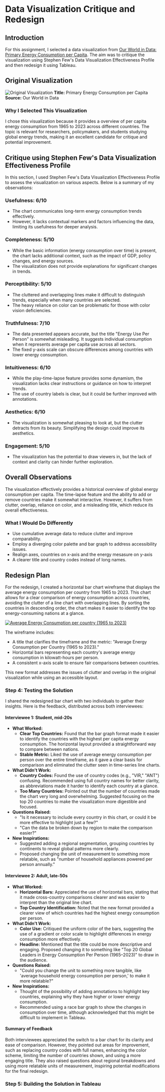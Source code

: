 # Data Visualization Critique and Redesign

## Introduction
For this assignment, I selected a data visualization from [Our World in Data: Primary Energy Consumption per Capita](https://ourworldindata.org/grapher/per-capita-energy-use?tab=chart&time=earliest..2023&country=IND~SWE~OWID_WRL~USA~CAN~RUS~ATG~ASM~DZA). The aim was to critique the visualization using Stephen Few's Data Visualization Effectiveness Profile and then redesign it using Tableau.

## Original Visualization
![Original Visualization](energy-original.png) 
**Title:** Primary Energy Consumption per Capita  
**Source:** Our World in Data

### Why I Selected This Visualization
I chose this visualization because it provides a overview of per capita energy consumption from 1965 to 2023 across different countries. The topic is relevant for researchers, policymakers, and students studying global energy trends, making it an excellent candidate for critique and potential improvement.

## Critique using Stephen Few's Data Visualization Effectiveness Profile
In this section, I used Stephen Few's Data Visualization Effectiveness Profile to assess the visualization on various aspects. Below is a summary of my observations:

### **Usefulness:** 6/10
- The chart communicates long-term energy consumption trends effectively.
- However, it lacks contextual markers and factors influencing the data, limiting its usefulness for deeper analysis.

### **Completeness:** 5/10
- While the basic information (energy consumption over time) is present, the chart lacks additional context, such as the impact of GDP, policy changes, and energy sources.
- The visualization does not provide explanations for significant changes in trends.

### **Perceptibility:** 5/10
- The cluttered and overlapping lines make it difficult to distinguish trends, especially when many countries are selected.
- The heavy reliance on color can be problematic for those with color vision deficiencies.

### **Truthfulness:** 7/10
- The data presented appears accurate, but the title "Energy Use Per Person" is somewhat misleading. It suggests individual consumption when it represents average per capita use across all sectors.
- The fixed y-axis scale can obscure differences among countries with lower energy consumption.

### **Intuitiveness:** 6/10
- While the play-time-lapse feature provides some dynamism, the visualization lacks clear instructions or guidance on how to interpret trends.
- The use of country labels is clear, but it could be further improved with annotations.

### **Aesthetics:** 6/10
- The visualization is somewhat pleasing to look at, but the clutter detracts from its beauty. Simplifying the design could improve its aesthetics.

### **Engagement:** 5/10
- The visualization has the potential to draw viewers in, but the lack of context and clarity can hinder further exploration.

## Overall Observations
The visualization effectively provides a historical overview of global energy consumption per capita. The time-lapse feature and the ability to add or remove countries make it somewhat interactive. However, it suffers from clutter, overlap, reliance on color, and a misleading title, which reduce its overall effectiveness. 

### What I Would Do Differently
- Use cumulative average data to reduce clutter and improve comparability.
- Employ a diverging color palette and bar graph to address accessibility issues.
- Realign axes, countries on x-axis and the energy mesasure on y-axis
- A clearer title and country codes instead of long names.

## Redesign Plan
For the redesign, I created a horizontal bar chart wireframe that displays the average energy consumption per country from 1965 to 2023. This chart allows for a clear comparison of energy consumption across countries, avoiding the clutter of a line chart with overlapping lines. By sorting the countries in descending order, the chart makes it easier to identify the top energy-consuming nations at a glance.

<div class='tableauPlaceholder' id='viz1726712425913' style='position: relative'><noscript><a href='#'><img alt='Average Energy Consumption per country (1965 to 2023) ' src='https:&#47;&#47;public.tableau.com&#47;static&#47;images&#47;cr&#47;critique_by_redesign&#47;AverageEnergyConsumptionpercountry1965to2023&#47;1_rss.png' style='border: none' /></a></noscript><object class='tableauViz'  style='display:none;'><param name='host_url' value='https%3A%2F%2Fpublic.tableau.com%2F' /> <param name='embed_code_version' value='3' /> <param name='site_root' value='' /><param name='name' value='critique_by_redesign&#47;AverageEnergyConsumptionpercountry1965to2023' /><param name='tabs' value='no' /><param name='toolbar' value='yes' /><param name='static_image' value='https:&#47;&#47;public.tableau.com&#47;static&#47;images&#47;cr&#47;critique_by_redesign&#47;AverageEnergyConsumptionpercountry1965to2023&#47;1.png' /> <param name='animate_transition' value='yes' /><param name='display_static_image' value='yes' /><param name='display_spinner' value='yes' /><param name='display_overlay' value='yes' /><param name='display_count' value='yes' /><param name='language' value='en-US' /><param name='filter' value='publish=yes' /></object></div>                
<script type='text/javascript'>
  var divElement = document.getElementById('viz1726712425913');
  var vizElement = divElement.getElementsByTagName('object')[0];
  vizElement.style.width='100%';vizElement.style.height=(divElement.offsetWidth*0.75)+'px';
  var scriptElement = document.createElement('script');
  scriptElement.src = 'https://public.tableau.com/javascripts/api/viz_v1.js';
  vizElement.parentNode.insertBefore(scriptElement, vizElement);
</script>

The wireframe includes:
- A title that clarifies the timeframe and the metric: "Average Energy Consumption per Country (1965 to 2023)."
- Horizontal bars representing each country's average energy consumption in kilowatt-hours per person.
- A consistent x-axis scale to ensure fair comparisons between countries.

This new format addresses the issues of clutter and overlap in the original visualization while using an accessible layout.


### Step 4: Testing the Solution
I shared the redesigned bar chart with two individuals to gather their insights. Here is the feedback, distributed across both interviewees:

#### **Interviewee 1: Student, mid-20s**
- **What Worked:**
  - **Clear Top Countries:** Found that the bar graph format made it easier to identify the countries with the highest per capita energy consumption. The horizontal layout provided a straightforward way to compare between nations.
  - **Stable Metric:** Liked the use of average energy consumption per person over the entire timeframe, as it gave a clear basis for comparison and eliminated the clutter seen in time-series line charts.
- **What Didn’t Work:**
  - **Country Codes:** Found the use of country codes (e.g., "VIR," "ANT") confusing. Recommended using full country names for better clarity, as abbreviations made it harder to identify each country at a glance.
  - **Too Many Countries:** Pointed out that the number of countries made the chart very long and overwhelming. Suggested focusing on the top 20 countries to make the visualization more digestible and focused.
- **Questions Raised:**
  - "Is it necessary to include every country in this chart, or could it be more effective to highlight just a few?"
  - "Can the data be broken down by region to make the comparison easier?"
- **New Inspirations:**
  - Suggested adding a regional segmentation, grouping countries by continents to reveal global patterns more clearly.
  - Proposed changing the unit of measurement to something more relatable, such as "number of household appliances powered per person annually."

#### **Interviewee 2: Adult, late-50s**
- **What Worked:**
  - **Horizontal Bars:** Appreciated the use of horizontal bars, stating that it made cross-country comparisons clearer and was easier to interpret than the original line chart.
  - **Top Country Identification:** Noted that the new format provided a clearer view of which countries had the highest energy consumption per person.
- **What Didn’t Work:**
  - **Color Use:** Critiqued the uniform color of the bars, suggesting the use of a gradient or color scale to highlight differences in energy consumption more effectively.
  - **Headline:** Mentioned that the title could be more descriptive and engaging. Proposed changing it to something like "Top 20 Global Leaders in Energy Consumption Per Person (1965–2023)" to draw in the audience.
- **Questions Raised:**
  - "Could you change the unit to something more tangible, like 'average household energy consumption per person,' to make it more relatable?"
- **New Inspirations:**
  - Thought of the possibility of adding annotations to highlight key countries, explaining why they have higher or lower energy consumption.
  - Recommended using a race bar graph to show the changes in consumption over time, although acknowledged that this might be difficult to implement in Tableau.

#### **Summary of Feedback**
Both interviewees appreciated the switch to a bar chart for its clarity and ease of comparison. However, they pointed out areas for improvement, such as replacing country codes with full names, enhancing the color scheme, limiting the number of countries shown, and using a more engaging title. They also raised questions about regional breakdowns and using more relatable units of measurement, inspiring potential modifications for the final redesign.


### Step 5: Building the Solution in Tableau

